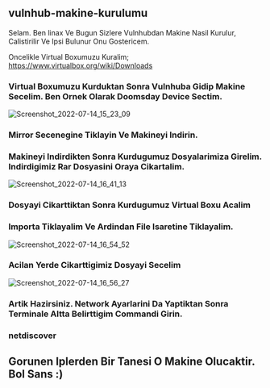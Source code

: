 ## vulnhub-makine-kurulumu
Selam. Ben linax Ve Bugun Sizlere Vulnhubdan Makine Nasil Kurulur, Calistirilir Ve Ipsi Bulunur Onu Gostericem.

Oncelikle Virtual Boxumuzu Kuralim; https://www.virtualbox.org/wiki/Downloads

### Virtual Boxumuzu Kurduktan Sonra Vulnhuba Gidip Makine Secelim. Ben Ornek Olarak Doomsday Device Sectim.
![Screenshot_2022-07-14_15_23_09](https://user-images.githubusercontent.com/100614268/179066493-d9f58069-664c-4999-b094-1321538ea8a5.png)
### Mirror Secenegine Tiklayin Ve Makineyi Indirin.

### Makineyi Indirdikten Sonra Kurdugumuz Dosyalarimiza Girelim. Indirdigimiz Rar Dosyasini Oraya Cikartalim.
![Screenshot_2022-07-14_16_41_13](https://user-images.githubusercontent.com/100614268/179079462-a7c11f9f-3e8b-4fb9-8667-7cd33f25ba87.png)


### Dosyayi Cikarttiktan Sonra Kurdugumuz Virtual Boxu Acalim

### Importa Tiklayalim Ve Ardindan File Isaretine Tiklayalim.
![Screenshot_2022-07-14_16_54_52](https://user-images.githubusercontent.com/100614268/179084360-14904d19-e299-4492-869d-40b9b2ec792c.png)

### Acilan Yerde Cikarttigimiz Dosyayi Secelim
![Screenshot_2022-07-14_16_56_27](https://user-images.githubusercontent.com/100614268/179084557-c465868d-7ed1-45a6-8aae-72d8b3a06a96.png)

### Artik Hazirsiniz. Network Ayarlarini Da Yaptiktan Sonra Terminale Altta Belirttigim Commandi Girin.
### netdiscover 

## Gorunen Iplerden Bir Tanesi O Makine Olucaktir. Bol Sans :)
